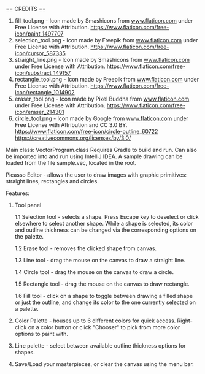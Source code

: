 == CREDITS ==
1. fill_tool.png - Icon made by Smashicons from www.flaticon.com under Free License with Attribution.
    https://www.flaticon.com/free-icon/paint_1497707
2. selection_tool.png - Icon made by Freepik from www.flaticon.com under Free License with Attribution.
    https://www.flaticon.com/free-icon/cursor_587335
3. straight_line.png - Icon made by Smashicons from www.flaticon.com under Free License with Attribution.
    https://www.flaticon.com/free-icon/substract_149157
4. rectangle_tool.png - Icon made by Freepik from www.flaticon.com under Free License with Attribution.
    https://www.flaticon.com/free-icon/rectangle_1014902
5. eraser_tool.png - Icon made by Pixel Buddha from www.flaticon.com under Free License with Attribution.
    https://www.flaticon.com/free-icon/eraser_214301
6. circle_tool.png - Icon made by Google from www.flaticon.com under Free License with Attribution
   and CC 3.0 BY.
    https://www.flaticon.com/free-icon/circle-outline_60722
    https://creativecommons.org/licenses/by/3.0/

Main class: VectorProgram.class
Requires Gradle to build and run. Can also be imported into and run using IntelliJ IDEA.
A sample drawing can be loaded from the file sample.vec, located in the root.

Picasso Editor - allows the user to draw images with graphic primitives: straight lines, rectangles and circles.

Features:

1. Tool panel

    1.1 Selection tool - selects a shape. Press Escape key to deselect or click elsewhere to select another shape.
        While a shape is selected, its color and outline thickness can be changed via the corresponding options on
        the palette.
        
    1.2 Erase tool - removes the clicked shape from canvas.
    
    1.3 Line tool - drag the mouse on the canvas to draw a straight line.
    
    1.4 Circle tool - drag the mouse on the canvas to draw a circle.
    
    1.5 Rectangle tool - drag the mouse on the canvas to draw rectangle.
    
    1.6 Fill tool - click on a shape to toggle between drawing a filled shape or just the outline,
        and change its color to the one currently selected on a palette.

2. Color Palette - houses up to 6 different colors for quick access. Right-click on a color button or click "Chooser"
   to pick from more color options to paint with.

3. Line palette - select between available outline thickness options for shapes.

4. Save/Load your masterpieces, or clear the canvas using the menu bar.
